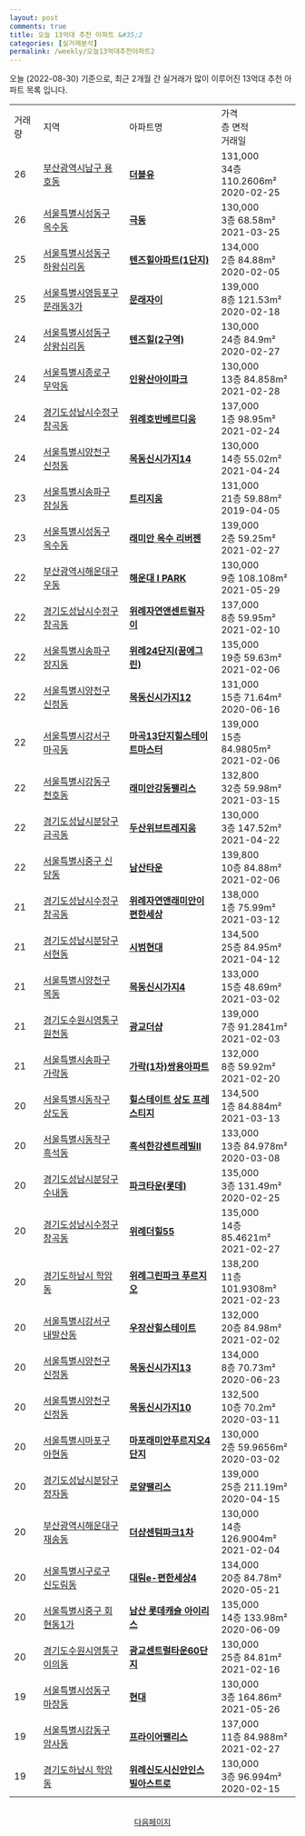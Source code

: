 ```yaml
---
layout: post
comments: true
title: 오늘 13억대 추천 아파트 &#35;2
categories: [실거래분석]
permalink: /weekly/오늘13억대추천아파트2
---
```


오늘 (2022-08-30) 기준으로, 최근 2개월 간 실거래가 많이 이루어진 13억대 추천 아파트 목록 입니다.

<table class="sortable">
  <tr>
    <td>거래량</td>
    <td>지역</td>
    <td>아파트명</td>
    <td>가격<br>층 면적<br>거래일</td>
  </tr>

  <tr class="item">
    <td>26</td>
    <td><a href="/apt/부산광역시남구용호동">부산광역시남구 용호동</a></td>
    <td style="font-weight: bold;"><a href="/apt/부산광역시남구용호동더블유">더블유</a></td>
    <td>131,000<br>34층  110.2606m²<br>2020-02-25</td>
  </tr>

  <tr class="item">
    <td>26</td>
    <td><a href="/apt/서울특별시성동구옥수동">서울특별시성동구 옥수동</a></td>
    <td style="font-weight: bold;"><a href="/apt/서울특별시성동구옥수동극동">극동</a></td>
    <td>130,000<br>3층  68.58m²<br>2021-03-25</td>
  </tr>

  <tr class="item">
    <td>25</td>
    <td><a href="/apt/서울특별시성동구하왕십리동">서울특별시성동구 하왕십리동</a></td>
    <td style="font-weight: bold;"><a href="/apt/서울특별시성동구하왕십리동텐즈힐아파트(1단지)">텐즈힐아파트(1단지)</a></td>
    <td>134,000<br>2층  84.88m²<br>2020-02-05</td>
  </tr>

  <tr class="item">
    <td>25</td>
    <td><a href="/apt/서울특별시영등포구문래동3가">서울특별시영등포구 문래동3가</a></td>
    <td style="font-weight: bold;"><a href="/apt/서울특별시영등포구문래동3가문래자이">문래자이</a></td>
    <td>139,000<br>8층  121.53m²<br>2020-02-18</td>
  </tr>

  <tr class="item">
    <td>24</td>
    <td><a href="/apt/서울특별시성동구상왕십리동">서울특별시성동구 상왕십리동</a></td>
    <td style="font-weight: bold;"><a href="/apt/서울특별시성동구상왕십리동텐즈힐(2구역)">텐즈힐(2구역)</a></td>
    <td>130,000<br>24층  84.9m²<br>2020-02-27</td>
  </tr>

  <tr class="item">
    <td>24</td>
    <td><a href="/apt/서울특별시종로구무악동">서울특별시종로구 무악동</a></td>
    <td style="font-weight: bold;"><a href="/apt/서울특별시종로구무악동인왕산아이파크">인왕산아이파크</a></td>
    <td>130,000<br>13층  84.858m²<br>2021-02-28</td>
  </tr>

  <tr class="item">
    <td>24</td>
    <td><a href="/apt/경기도성남시수정구창곡동">경기도성남시수정구 창곡동</a></td>
    <td style="font-weight: bold;"><a href="/apt/경기도성남시수정구창곡동위례호반베르디움">위례호반베르디움</a></td>
    <td>137,000<br>1층  98.95m²<br>2021-02-24</td>
  </tr>

  <tr class="item">
    <td>24</td>
    <td><a href="/apt/서울특별시양천구신정동">서울특별시양천구 신정동</a></td>
    <td style="font-weight: bold;"><a href="/apt/서울특별시양천구신정동목동신시가지14">목동신시가지14</a></td>
    <td>130,000<br>14층  55.02m²<br>2021-04-24</td>
  </tr>

  <tr class="item">
    <td>23</td>
    <td><a href="/apt/서울특별시송파구잠실동">서울특별시송파구 잠실동</a></td>
    <td style="font-weight: bold;"><a href="/apt/서울특별시송파구잠실동트리지움">트리지움</a></td>
    <td>131,000<br>21층  59.88m²<br>2019-04-05</td>
  </tr>

  <tr class="item">
    <td>23</td>
    <td><a href="/apt/서울특별시성동구옥수동">서울특별시성동구 옥수동</a></td>
    <td style="font-weight: bold;"><a href="/apt/서울특별시성동구옥수동래미안옥수리버젠">래미안 옥수 리버젠</a></td>
    <td>139,000<br>2층  59.25m²<br>2021-02-27</td>
  </tr>

  <tr class="item">
    <td>22</td>
    <td><a href="/apt/부산광역시해운대구우동">부산광역시해운대구 우동</a></td>
    <td style="font-weight: bold;"><a href="/apt/부산광역시해운대구우동해운대IPARK">해운대 I PARK</a></td>
    <td>130,000<br>9층  108.108m²<br>2021-05-29</td>
  </tr>

  <tr class="item">
    <td>22</td>
    <td><a href="/apt/경기도성남시수정구창곡동">경기도성남시수정구 창곡동</a></td>
    <td style="font-weight: bold;"><a href="/apt/경기도성남시수정구창곡동위례자연앤센트럴자이">위례자연앤센트럴자이</a></td>
    <td>137,000<br>8층  59.95m²<br>2021-02-10</td>
  </tr>

  <tr class="item">
    <td>22</td>
    <td><a href="/apt/서울특별시송파구장지동">서울특별시송파구 장지동</a></td>
    <td style="font-weight: bold;"><a href="/apt/서울특별시송파구장지동위례24단지(꿈에그린)">위례24단지(꿈에그린)</a></td>
    <td>135,000<br>19층  59.63m²<br>2021-02-06</td>
  </tr>

  <tr class="item">
    <td>22</td>
    <td><a href="/apt/서울특별시양천구신정동">서울특별시양천구 신정동</a></td>
    <td style="font-weight: bold;"><a href="/apt/서울특별시양천구신정동목동신시가지12">목동신시가지12</a></td>
    <td>131,000<br>15층  71.64m²<br>2020-06-16</td>
  </tr>

  <tr class="item">
    <td>22</td>
    <td><a href="/apt/서울특별시강서구마곡동">서울특별시강서구 마곡동</a></td>
    <td style="font-weight: bold;"><a href="/apt/서울특별시강서구마곡동마곡13단지힐스테이트마스터">마곡13단지힐스테이트마스터</a></td>
    <td>139,000<br>15층  84.9805m²<br>2021-02-06</td>
  </tr>

  <tr class="item">
    <td>22</td>
    <td><a href="/apt/서울특별시강동구천호동">서울특별시강동구 천호동</a></td>
    <td style="font-weight: bold;"><a href="/apt/서울특별시강동구천호동래미안강동팰리스">래미안강동팰리스</a></td>
    <td>132,800<br>32층  59.98m²<br>2021-03-15</td>
  </tr>

  <tr class="item">
    <td>22</td>
    <td><a href="/apt/경기도성남시분당구금곡동">경기도성남시분당구 금곡동</a></td>
    <td style="font-weight: bold;"><a href="/apt/경기도성남시분당구금곡동두산위브트레지움">두산위브트레지움</a></td>
    <td>130,000<br>3층  147.52m²<br>2021-04-22</td>
  </tr>

  <tr class="item">
    <td>22</td>
    <td><a href="/apt/서울특별시중구신당동">서울특별시중구 신당동</a></td>
    <td style="font-weight: bold;"><a href="/apt/서울특별시중구신당동남산타운">남산타운</a></td>
    <td>139,800<br>10층  84.88m²<br>2021-02-06</td>
  </tr>

  <tr class="item">
    <td>21</td>
    <td><a href="/apt/경기도성남시수정구창곡동">경기도성남시수정구 창곡동</a></td>
    <td style="font-weight: bold;"><a href="/apt/경기도성남시수정구창곡동위례자연앤래미안이편한세상">위례자연앤래미안이편한세상</a></td>
    <td>138,000<br>1층  75.99m²<br>2021-03-12</td>
  </tr>

  <tr class="item">
    <td>21</td>
    <td><a href="/apt/경기도성남시분당구서현동">경기도성남시분당구 서현동</a></td>
    <td style="font-weight: bold;"><a href="/apt/경기도성남시분당구서현동시범현대">시범현대</a></td>
    <td>134,500<br>25층  84.95m²<br>2021-04-12</td>
  </tr>

  <tr class="item">
    <td>21</td>
    <td><a href="/apt/서울특별시양천구목동">서울특별시양천구 목동</a></td>
    <td style="font-weight: bold;"><a href="/apt/서울특별시양천구목동목동신시가지4">목동신시가지4</a></td>
    <td>133,000<br>15층  48.69m²<br>2021-03-02</td>
  </tr>

  <tr class="item">
    <td>21</td>
    <td><a href="/apt/경기도수원시영통구원천동">경기도수원시영통구 원천동</a></td>
    <td style="font-weight: bold;"><a href="/apt/경기도수원시영통구원천동광교더샵">광교더샵</a></td>
    <td>139,000<br>7층  91.2841m²<br>2021-02-03</td>
  </tr>

  <tr class="item">
    <td>21</td>
    <td><a href="/apt/서울특별시송파구가락동">서울특별시송파구 가락동</a></td>
    <td style="font-weight: bold;"><a href="/apt/서울특별시송파구가락동가락(1차)쌍용아파트">가락(1차)쌍용아파트</a></td>
    <td>132,000<br>8층  59.92m²<br>2021-02-20</td>
  </tr>

  <tr class="item">
    <td>20</td>
    <td><a href="/apt/서울특별시동작구상도동">서울특별시동작구 상도동</a></td>
    <td style="font-weight: bold;"><a href="/apt/서울특별시동작구상도동힐스테이트상도프레스티지">힐스테이트 상도 프레스티지</a></td>
    <td>134,500<br>1층  84.884m²<br>2021-03-13</td>
  </tr>

  <tr class="item">
    <td>20</td>
    <td><a href="/apt/서울특별시동작구흑석동">서울특별시동작구 흑석동</a></td>
    <td style="font-weight: bold;"><a href="/apt/서울특별시동작구흑석동흑석한강센트레빌Ⅱ">흑석한강센트레빌Ⅱ</a></td>
    <td>133,000<br>13층  84.978m²<br>2020-03-08</td>
  </tr>

  <tr class="item">
    <td>20</td>
    <td><a href="/apt/경기도성남시분당구수내동">경기도성남시분당구 수내동</a></td>
    <td style="font-weight: bold;"><a href="/apt/경기도성남시분당구수내동파크타운(롯데)">파크타운(롯데)</a></td>
    <td>135,000<br>3층  131.49m²<br>2020-02-25</td>
  </tr>

  <tr class="item">
    <td>20</td>
    <td><a href="/apt/경기도성남시수정구창곡동">경기도성남시수정구 창곡동</a></td>
    <td style="font-weight: bold;"><a href="/apt/경기도성남시수정구창곡동위례더힐55">위례더힐55</a></td>
    <td>135,000<br>14층  85.4621m²<br>2021-02-27</td>
  </tr>

  <tr class="item">
    <td>20</td>
    <td><a href="/apt/경기도하남시학암동">경기도하남시 학암동</a></td>
    <td style="font-weight: bold;"><a href="/apt/경기도하남시학암동위례그린파크푸르지오">위례그린파크 푸르지오</a></td>
    <td>138,200<br>11층  101.9308m²<br>2021-02-23</td>
  </tr>

  <tr class="item">
    <td>20</td>
    <td><a href="/apt/서울특별시강서구내발산동">서울특별시강서구 내발산동</a></td>
    <td style="font-weight: bold;"><a href="/apt/서울특별시강서구내발산동우장산힐스테이트">우장산힐스테이트</a></td>
    <td>132,000<br>20층  84.98m²<br>2021-02-02</td>
  </tr>

  <tr class="item">
    <td>20</td>
    <td><a href="/apt/서울특별시양천구신정동">서울특별시양천구 신정동</a></td>
    <td style="font-weight: bold;"><a href="/apt/서울특별시양천구신정동목동신시가지13">목동신시가지13</a></td>
    <td>134,000<br>8층  70.73m²<br>2020-06-23</td>
  </tr>

  <tr class="item">
    <td>20</td>
    <td><a href="/apt/서울특별시양천구신정동">서울특별시양천구 신정동</a></td>
    <td style="font-weight: bold;"><a href="/apt/서울특별시양천구신정동목동신시가지10">목동신시가지10</a></td>
    <td>132,500<br>10층  70.2m²<br>2020-03-11</td>
  </tr>

  <tr class="item">
    <td>20</td>
    <td><a href="/apt/서울특별시마포구아현동">서울특별시마포구 아현동</a></td>
    <td style="font-weight: bold;"><a href="/apt/서울특별시마포구아현동마포래미안푸르지오4단지">마포래미안푸르지오4단지</a></td>
    <td>130,000<br>2층  59.9656m²<br>2020-03-02</td>
  </tr>

  <tr class="item">
    <td>20</td>
    <td><a href="/apt/경기도성남시분당구정자동">경기도성남시분당구 정자동</a></td>
    <td style="font-weight: bold;"><a href="/apt/경기도성남시분당구정자동로얄팰리스">로얄팰리스</a></td>
    <td>139,000<br>25층  211.19m²<br>2020-04-15</td>
  </tr>

  <tr class="item">
    <td>20</td>
    <td><a href="/apt/부산광역시해운대구재송동">부산광역시해운대구 재송동</a></td>
    <td style="font-weight: bold;"><a href="/apt/부산광역시해운대구재송동더샵센텀파크1차">더샵센텀파크1차</a></td>
    <td>130,000<br>14층  126.9004m²<br>2021-02-04</td>
  </tr>

  <tr class="item">
    <td>20</td>
    <td><a href="/apt/서울특별시구로구신도림동">서울특별시구로구 신도림동</a></td>
    <td style="font-weight: bold;"><a href="/apt/서울특별시구로구신도림동대림e-편한세상4">대림e-편한세상4</a></td>
    <td>134,000<br>20층  84.78m²<br>2020-05-21</td>
  </tr>

  <tr class="item">
    <td>20</td>
    <td><a href="/apt/서울특별시중구회현동1가">서울특별시중구 회현동1가</a></td>
    <td style="font-weight: bold;"><a href="/apt/서울특별시중구회현동1가남산롯데캐슬아이리스">남산 롯데캐슬 아이리스</a></td>
    <td>135,000<br>14층  133.98m²<br>2020-06-09</td>
  </tr>

  <tr class="item">
    <td>20</td>
    <td><a href="/apt/경기도수원시영통구이의동">경기도수원시영통구 이의동</a></td>
    <td style="font-weight: bold;"><a href="/apt/경기도수원시영통구이의동광교센트럴타운60단지">광교센트럴타운60단지</a></td>
    <td>130,000<br>25층  84.81m²<br>2021-02-16</td>
  </tr>

  <tr class="item">
    <td>19</td>
    <td><a href="/apt/서울특별시성동구마장동">서울특별시성동구 마장동</a></td>
    <td style="font-weight: bold;"><a href="/apt/서울특별시성동구마장동현대">현대</a></td>
    <td>130,000<br>3층  164.86m²<br>2021-05-26</td>
  </tr>

  <tr class="item">
    <td>19</td>
    <td><a href="/apt/서울특별시강동구암사동">서울특별시강동구 암사동</a></td>
    <td style="font-weight: bold;"><a href="/apt/서울특별시강동구암사동프라이어팰리스">프라이어팰리스</a></td>
    <td>137,000<br>11층  84.988m²<br>2021-02-27</td>
  </tr>

  <tr class="item">
    <td>19</td>
    <td><a href="/apt/경기도하남시학암동">경기도하남시 학암동</a></td>
    <td style="font-weight: bold;"><a href="/apt/경기도하남시학암동위례신도시신안인스빌아스트로">위례신도시신안인스빌아스트로</a></td>
    <td>130,000<br>3층  96.994m²<br>2020-02-15</td>
  </tr>

  <tr>
      <script async src="https://pagead2.googlesyndication.com/pagead/js/adsbygoogle.js?client=ca-pub-3485438051770037"
          crossorigin="anonymous"></script>
      <ins class="adsbygoogle"
          style="display:block"
          data-ad-format="fluid"
          data-ad-layout-key="-fb+5w+4e-db+86"
          data-ad-client="ca-pub-3485438051770037"
          data-ad-slot="1827090281"></ins>
      <script>
          (adsbygoogle = window.adsbygoogle || []).push({});
      </script>
  </tr>
    
</table>

<br>
<center><a href="/weekly/오늘13억대추천아파트3">다음페이지</a></center>
<br><br>
